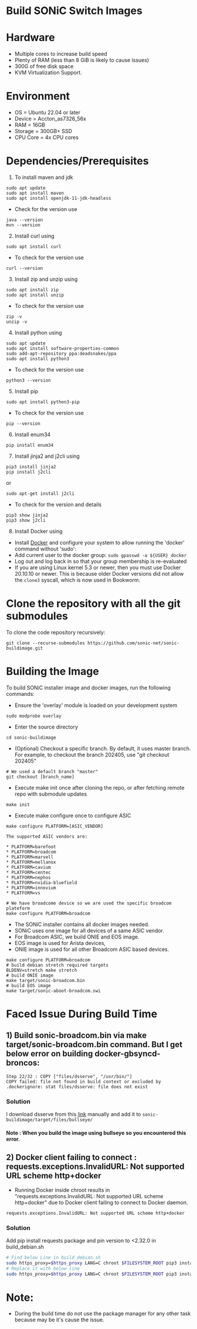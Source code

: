 # Build SONiC Switch Images

# Hardware

* Multiple cores to increase build speed
* Plenty of RAM (less than 8 GiB is likely to cause issues)
* 300G of free disk space
* KVM Virtualization Support.

# Environment

* OS = Ubuntu 22.04 or later 
* Device = Accton_as7326_56x
* RAM = 16GB
* Storage = 300GB+ SSD
* CPU Core = 4x CPU cores


# Dependencies/Prerequisites

1. To install maven and jdk
```shell
sudo apt update
sudo apt install maven
sudo apt install openjdk-11-jdk-headless
```
* Check for the version use
```shell
java --version
mvn --version
```

2. Install curl using
```shell
sudo apt install curl
```
* To check for the version use
```shell
curl --version
```

3. Install zip and unzip using
```shell
sudo apt install zip
sudo apt install unzip
```
* To check for the version use
```shell
zip -v
unzip -v
```

4. Install python using
```shell
sudo apt update
sudo apt install software-properties-common
sudo add-apt-repository ppa:deadsnakes/ppa
sudo apt install python3
```
* To check for the version use
```shell
python3 --version
```

5. Install pip
```shell
sudo apt install python3-pip
```
* To check for the version use
```shell
pip --version
```

6. Install enum34
```shell
pip install enum34
```

7. Install jinja2 and j2cli using
```shell
pip3 install jinja2
pip install j2cli
```
or
```shell
sudo apt-get install j2cli
```
* To check for the version and details
```shell
pip3 show jinja2
pip3 show j2cli
```

8. Install Docker using 
* Install [Docker](https://docs.docker.com/engine/install/) and configure your system to allow running the 'docker' command without 'sudo':
* Add current user to the docker group: `sudo gpasswd -a ${USER} docker`
* Log out and log back in so that your group membership is re-evaluated
* If you are using Linux kernel 5.3 or newer, then you must use Docker 20.10.10 or newer. This is because older Docker versions did not allow the `clone3` syscall, which is now used in Bookworm.

# Clone the repository with all the git submodules

To clone the code repository recursively:

```shell
git clone --recurse-submodules https://github.com/sonic-net/sonic-buildimage.git
```

# Building the Image

To build SONiC installer image and docker images, run the following commands:

* Ensure the 'overlay' module is loaded on your development system
```shell
sudo modprobe overlay
```

* Enter the source directory
```shell
cd sonic-buildimage
```

* (Optional) Checkout a specific branch. By default, it uses master branch. For example, to checkout the branch 202405, use "git checkout 202405"
```shell
# We used a default branch "master"
git checkout [branch_name]
```

* Execute make init once after cloning the repo, or after fetching remote repo with submodule updates
```shell
make init
```

* Execute make configure once to configure ASIC

```shell
make configure PLATFORM=[ASIC_VENDOR]
```

    The supported ASIC vendors are:

    * PLATFORM=barefoot
    * PLATFORM=broadcom
    * PLATFORM=marvell
    * PLATFORM=mellanox
    * PLATFORM=cavium
    * PLATFORM=centec
    * PLATFORM=nephos
    * PLATFORM=nvidia-bluefield
    * PLATFORM=innovium
    * PLATFORM=vs

```shell
# We have broadcome device so we are used the specific broadcom plateform
make configure PLATFORM=broadcom
```

* The SONiC installer contains all docker images needed.
* SONiC uses one image for all devices of a same ASIC vendor.
* For Broadcom ASIC, we build ONIE and EOS image.
* EOS image is used for Arista devices,
* ONIE image is used for all other Broadcom ASIC based devices.

```shell
make configure PLATFORM=broadcom
# build debian stretch required targets
BLDENV=stretch make stretch
# build ONIE image
make target/sonic-broadcom.bin
# build EOS image
make target/sonic-aboot-broadcom.swi
```

# Faced Issue During Build Time

## 1) Build sonic-broadcom.bin via make target/sonic-broadcom.bin command. But I get below error on building docker-gbsyncd-broncos:

```shell
Step 22/32 : COPY ["files/dsserve", "/usr/bin/"]
COPY failed: file not found in build context or excluded by .dockerignore: stat files/dsserve: file does not exist
```

### Solution

I download dsserve from this [link](https://github.com/Khimji07/Sonic/blob/main/dsserve) manually and add it to
`sonic-buildimage/target/files/bullseye/`

#### Note : When you build the image using bullseye so you encountered this error. 

## 2) Docker client failing to connect : requests.exceptions.InvalidURL: Not supported URL scheme http+docker

* Running Docker inside chroot results in "requests.exceptions.InvalidURL: Not supported URL scheme http+docker" due to Docker client failing to connect to Docker daemon.

`requests.exceptions.InvalidURL: Not supported URL scheme http+docker`

### Solution

Add pip install requests package and pin version to <2.32.0 in build_debian.sh

```bash
# Find below Line in build_debian.sh
sudo https_proxy=$https_proxy LANG=C chroot $FILESYSTEM_ROOT pip3 install 'docker==6.1.1'
# Replace it with below line 
sudo https_proxy=$https_proxy LANG=C chroot $FILESYSTEM_ROOT pip3 install 'requests<2.32.0'
```

# Note:

* During the build time do not use the package manager for any other task because may be it's cause the issue.


